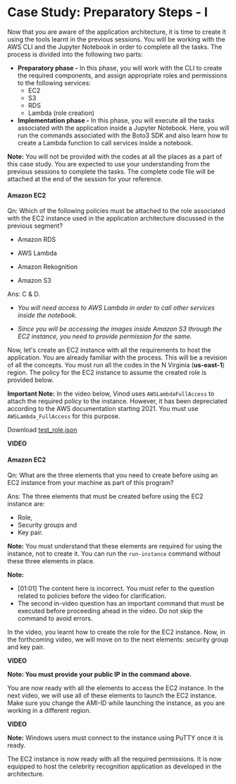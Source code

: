 # Case Study: Preparatory Steps - I

Now that you are aware of the application architecture, it is time to create it using the tools learnt in the previous sessions. You will be working with the AWS CLI and the Jupyter Notebook in order to complete all the tasks. The process is divided into the following two parts:

- **Preparatory phase -** In this phase, you will work with the CLI to create the required components, and assign appropriate roles and permissions to the following services:
  - EC2
  - S3
  - RDS
  - Lambda (role creation)
- **Implementation phase -** In this phase, you will execute all the tasks associated with the application inside a Jupyter Notebook. Here, you will run the commands associated with the Boto3 SDK and also learn how to create a Lambda function to call services inside a notebook.

**Note:** You will not be provided with the codes at all the places as a part of this case study. You are expected to use your understanding from the previous sessions to complete the tasks. The complete code file will be attached at the end of the session for your reference.

#### Amazon EC2

Qn: Which of the following policies must be attached to the role associated with the EC2 instance used in the application architecture discussed in the previous segment?

- Amazon RDS

- AWS Lambda

- Amazon Rekognition

- Amazon S3

Ans: C & D.

- *You will need access to AWS Lambda in order to call other services inside the notebook.*

- *Since you will be accessing the images inside Amazon S3 through the EC2 instance, you need to provide permission for the same.*

Now, let's create an EC2 instance with all the requirements to host the application. You are already familiar with the process. This will be a revision of all the concepts. You must run all the codes in the N Virginia (**us-east-1**) region. The policy for the EC2 instance to assume the created role is provided below.

**Important Note:** In the video below, Vinod uses `AWSLambdaFullAccess` to attach the required policy to the instance. However, it has been depreciated according to the AWS documentation starting 2021. You must use `AWSLambda_FullAccess` for this purpose.

Download [test_role.json](test_role.json)

**VIDEO**

#### Amazon EC2

Qn: What are the three elements that you need to create before using an EC2 instance from your machine as part of this program?

Ans: The three elements that must be created before using the EC2 instance are:

- Role,
- Security groups and
- Key pair.

**Note:** You must understand that these elements are required for using the instance, not to create it. You can run the `run-instance` command without these three elements in place.

**Note:**

- [01:01] The content here is incorrect. You must refer to the question related to policies before the video for clarification.
- The second in-video question has an important command that must be executed before proceeding ahead in the video. Do not skip the command to avoid errors.

In the video, you learnt how to create the role for the EC2 instance. Now, in the forthcoming video, we will move on to the next elements: security group and key pair.

**VIDEO**

**Note: You must provide your public IP in the command above.**

You are now ready with all the elements to access the EC2 instance. In the next video, we will use all of these elements to launch the EC2 instance. Make sure you change the AMI-ID while launching the instance, as you are working in a different region.

**VIDEO**

**Note:** Windows users must connect to the instance using PuTTY once it is ready.

The EC2 instance is now ready with all the required permissions. It is now equipped to host the celebrity recognition application as developed in the architecture.
